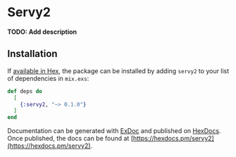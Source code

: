 # Servy2

**TODO: Add description**

## Installation

If [available in Hex](https://hex.pm/docs/publish), the package can be installed
by adding `servy2` to your list of dependencies in `mix.exs`:

```elixir
def deps do
  [
    {:servy2, "~> 0.1.0"}
  ]
end
```

Documentation can be generated with [ExDoc](https://github.com/elixir-lang/ex_doc)
and published on [HexDocs](https://hexdocs.pm). Once published, the docs can
be found at [https://hexdocs.pm/servy2](https://hexdocs.pm/servy2).

